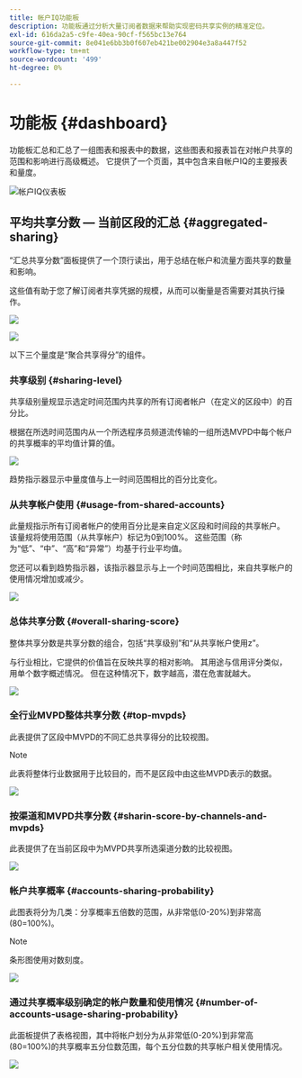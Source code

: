 ```yaml
---
title: 帐户IQ功能板
description: 功能板通过分析大量订阅者数据来帮助实现密码共享实例的精准定位。
exl-id: 616da2a5-c9fe-40ea-90cf-f565bc13e764
source-git-commit: 8e041e6bb3b0f607eb421be002904e3a8a447f52
workflow-type: tm+mt
source-wordcount: '499'
ht-degree: 0%

---
```


# 功能板 {#dashboard}

功能板汇总和汇总了一组图表和报表中的数据，这些图表和报表旨在对帐户共享的范围和影响进行高级概述。 它提供了一个页面，其中包含来自帐户IQ的主要报表和量度。

![帐户IQ仪表板](assets/dashboard-capture.png)

## 平均共享分数 — 当前区段的汇总 {#aggregated-sharing}

“汇总共享分数”面板提供了一个顶行读出，用于总结在帐户和流量方面共享的数量和影响。

这些值有助于您了解订阅者共享凭据的规模，从而可以衡量是否需要对其执行操作。

![](assets/aggregate-sharing-score.png)

![](assets/aggregate-sharing-score.svg)

以下三个量度是“聚合共享得分”的组件。

### 共享级别 {#sharing-level}

共享级别量规显示选定时间范围内共享的所有订阅者帐户（在定义的区段中）的百分比。

根据在所选时间范围内从一个所选程序员频道流传输的一组所选MVPD中每个帐户的共享概率的平均值计算的值。

![](assets/sharing-level.png)

趋势指示器显示中量度值与上一时间范围相比的百分比变化。

### 从共享帐户使用 {#usage-from-shared-accounts}

此量规指示所有订阅者帐户的使用百分比是来自定义区段和时间段的共享帐户。 该量规将使用范围（从共享帐户）标记为0到100%。 这些范围（称为“低”、“中”、“高”和“异常”）均基于行业平均值。

您还可以看到趋势指示器，该指示器显示与上一个时间范围相比，来自共享帐户的使用情况增加或减少。

![](assets/usage-4mshared-accounts.png)

### 总体共享分数 {#overall-sharing-score}

整体共享分数是共享分数的组合，包括“共享级别”和“从共享帐户使用z”。

与行业相比，它提供的价值旨在反映共享的相对影响。 其用途与信用评分类似，用单个数字概述情况。 但在这种情况下，数字越高，潜在危害就越大。

![](assets/overall-sharing-score.png)

<!--### MVPDs in segment {#mvpd-in-segment}

It is a table of risk indices and accounts totals for the top MVPDs ranked by overall usage or account sharing.

![](assets/mvpds-in-segment.png)-->

### 全行业MVPD整体共享分数 {#top-mvpds}

此表提供了区段中MVPD的不同汇总共享得分的比较视图。

>[!NOTE]
>
>此表将整体行业数据用于比较目的，而不是区段中由这些MVPD表示的数据。

![](assets/top-mvpds.png)

### 按渠道和MVPD共享分数 {#sharin-score-by-channels-and-mvpds}

此表提供了在当前区段中为MVPD共享所选渠道分数的比较视图。

![](assets/sharing-scores-by-channels-mvpds.png)

### 帐户共享概率 {#accounts-sharing-probability}

此图表将分为几类：分享概率五倍数的范围，从非常低(0-20%)到非常高(80=100%)。

>[!NOTE]
>
>条形图使用对数刻度。


![](assets/dashboard-ac-sharing-prob.png)

### 通过共享概率级别确定的帐户数量和使用情况 {#number-of-accounts-usage-sharing-probability}

此面板提供了表格视图，其中将帐户划分为从非常低(0-20%)到非常高(80=100%)的共享概率五分位数范围，每个五分位数的共享帐户相关使用情况。

![](assets/no-acc-usage-prob-level.png)

